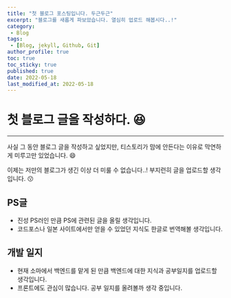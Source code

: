 ```yaml
---
title: "첫 블로그 포스팅입니다. 두근두근"
excerpt: "블로그를 새롭게 파보았습니다. 열심히 업로드 해봅시다..!"
category: 
 - Blog
tags:
 - [Blog, jekyll, Github, Git]
author_profile: true
toc: true
toc_sticky: true
published: true
date: 2022-05-18
last_modified_at: 2022-05-18
---
```



# 첫 블로그 글을 작성하다. :satisfied:
---
사실 그 동안 블로그 글을 작성하고 싶었지만, 티스토리가 맘에 안든다는 이유로 막연하게 미루고만 있었습니다. :smile:

이제는 저만의 블로그가 생긴 이상 더 미룰 수 없습니다..! 부지런히 글을 업로드할 생각입니다. :kissing:

## PS글
* 진성 PS러인 만큼 PS에 관련된 글을 올릴 생각입니다.
* 코드포스나 일본 사이트에서만 얻을 수 있었던 지식도 한글로 번역해볼 생각입니다.
## 개발 일지
* 현재 소마에서 백엔드를 맡게 된 만큼 백엔드에 대한 지식과 공부일지를 업로드할 생각입니다.
* 프론트에도 관심이 많습니다. 공부 일지를 올려볼까 생각 중입니다.



